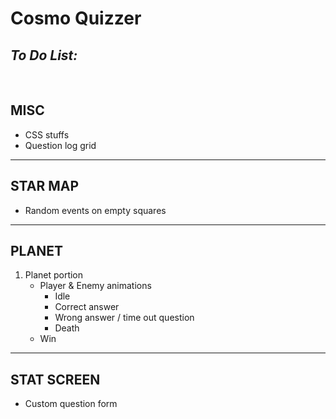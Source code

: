 # Cosmo Quizzer

## _To Do List:_
<br>

## MISC
- CSS stuffs
- Question log grid

<hr>

## STAR MAP
- Random events on empty squares

<hr>

## PLANET
1. Planet portion
	- Player & Enemy animations
		- Idle
		- Correct answer
		- Wrong answer / time out question
		- Death
    - Win

<hr>

## STAT SCREEN
- Custom question form
